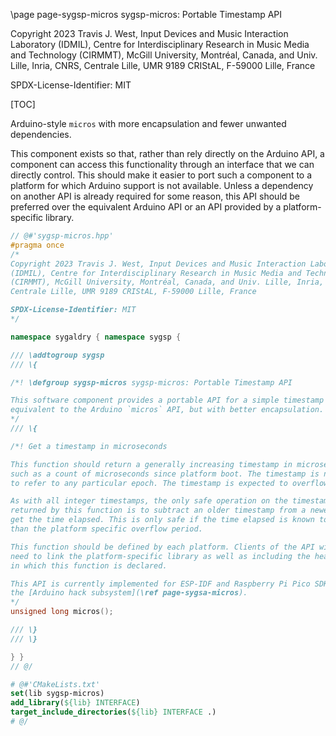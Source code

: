 \page page-sygsp-micros sygsp-micros: Portable Timestamp API

Copyright 2023 Travis J. West, Input Devices and Music Interaction Laboratory
(IDMIL), Centre for Interdisciplinary Research in Music Media and Technology
(CIRMMT), McGill University, Montréal, Canada, and Univ. Lille, Inria, CNRS,
Centrale Lille, UMR 9189 CRIStAL, F-59000 Lille, France

SPDX-License-Identifier: MIT

[TOC]

Arduino-style `micros` with more encapsulation and fewer unwanted dependencies.

This component exists so that, rather than rely directly on the Arduino API, a
component can access this functionality through an interface that we can
directly control. This should make it easier to port such a component to a
platform for which Arduino support is not available. Unless a dependency on
another API is already required for some reason, this API should be preferred
over the equivalent Arduino API or an API provided by a platform-specific
library.

```cpp
// @#'sygsp-micros.hpp'
#pragma once
/*
Copyright 2023 Travis J. West, Input Devices and Music Interaction Laboratory
(IDMIL), Centre for Interdisciplinary Research in Music Media and Technology
(CIRMMT), McGill University, Montréal, Canada, and Univ. Lille, Inria, CNRS,
Centrale Lille, UMR 9189 CRIStAL, F-59000 Lille, France

SPDX-License-Identifier: MIT
*/

namespace sygaldry { namespace sygsp {

/// \addtogroup sygsp
/// \{

/*! \defgroup sygsp-micros sygsp-micros: Portable Timestamp API

This software component provides a portable API for a simple timestamp function,
equivalent to the Arduino `micros` API, but with better encapsulation.
*/
/// \{

/*! Get a timestamp in microseconds

This function should return a generally increasing timestamp in microseconds,
such as a count of microseconds since platform boot. The timestamp is not required
to refer to any particular epoch. The timestamp is expected to overflow periodically.

As with all integer timestamps, the only safe operation on the timestamps
returned by this function is to subtract an older timestamp from a newer one to
get the time elapsed. This is only safe if the time elapsed is known to be less
than the platform specific overflow period.

This function should be defined by each platform. Clients of the API will
need to link the platform-specific library as well as including the header
in which this function is declared.

This API is currently implemented for ESP-IDF and Raspberry Pi Pico SDK via
the [Arduino hack subsystem](\ref page-sygsa-micros).
*/
unsigned long micros();

/// \}
/// \}

} }
// @/
```

```cmake
# @#'CMakeLists.txt'
set(lib sygsp-micros)
add_library(${lib} INTERFACE)
target_include_directories(${lib} INTERFACE .)
# @/
```

